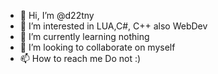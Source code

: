 - 👋 Hi, I’m @d22tny
- 👀 I’m interested in LUA,C#, C++ also WebDev
- 🌱 I’m currently learning nothing
- 💞️ I’m looking to collaborate on myself
- 📫 How to reach me Do not :) 


